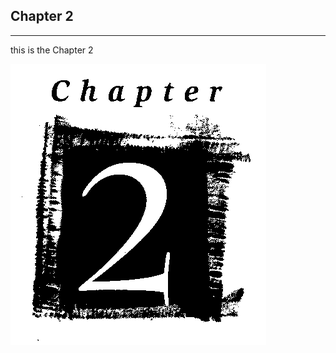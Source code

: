 
## Chapter 2
----
 this is the Chapter 2
 
 
 <img src="/img/chapter2.gif">
 <div style="page-break-after: always;"></div>




